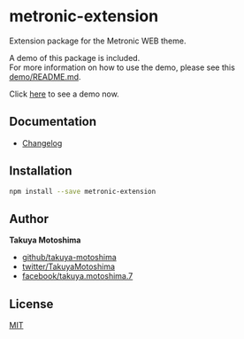 # metronic-extension
Extension package for the Metronic WEB theme.   

A demo of this package is included.  
For more information on how to use the demo, please see this [demo/README.md](https://github.com/takuya-motoshima/metronic-extension/blob/main/demo/README.md).  

Click [here](https://takuya-motoshima.github.io/metronic-extension/) to see a demo now.

## Documentation
* [Changelog](CHANGELOG.md)

## Installation
```sh
npm install --save metronic-extension
```
<!-- ```sh
PAT=ghp_lEk*********************************
npm install --save https://${PAT}:x-oauth-basic@github.com/takuya-motoshima/metronic-extension.git
``` -->

## Author
**Takuya Motoshima**

* [github/takuya-motoshima](https://github.com/takuya-motoshima)
* [twitter/TakuyaMotoshima](https://twitter.com/TakuyaMotoshima)
* [facebook/takuya.motoshima.7](https://www.facebook.com/takuya.motoshima.7)

## License
[MIT](LICENSE)